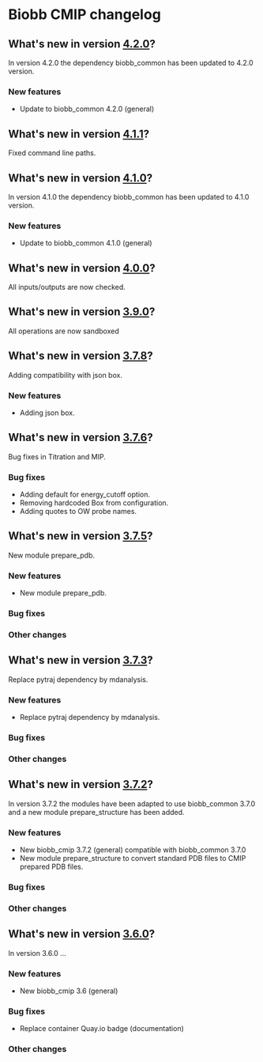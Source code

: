 # Biobb CMIP changelog

## What's new in version [4.2.0](https://github.com/bioexcel/biobb_cmip/releases/tag/v4.2.0)?
In version 4.2.0 the dependency biobb_common has been updated to 4.2.0 version.

### New features

* Update to biobb_common 4.2.0 (general)

## What's new in version [4.1.1](https://github.com/bioexcel/biobb_cmip/releases/tag/4.1.1)?
Fixed command line paths.

## What's new in version [4.1.0](https://github.com/bioexcel/biobb_cmip/releases/tag/v4.1.0)?
In version 4.1.0 the dependency biobb_common has been updated to 4.1.0 version.

### New features

* Update to biobb_common 4.1.0 (general)

## What's new in version [4.0.0](https://github.com/bioexcel/biobb_cmip/releases/tag/4.0.0)?
All inputs/outputs are now checked.

## What's new in version [3.9.0](https://github.com/bioexcel/biobb_cmip/releases/tag/3.9.0)?
All operations are now sandboxed

## What's new in version [3.7.8](https://github.com/bioexcel/biobb_cmip/releases/tag/3.7.8)?
Adding compatibility with json box.

### New features
* Adding json box.

## What's new in version [3.7.6](https://github.com/bioexcel/biobb_cmip/releases/tag/3.7.6)?
Bug fixes in Titration and MIP.

### Bug fixes

* Adding default for energy_cutoff option.
* Removing hardcoded Box from configuration.
* Adding quotes to OW probe names.

## What's new in version [3.7.5](https://github.com/bioexcel/biobb_cmip/releases/tag/3.7.5)?
New module prepare_pdb.

### New features

* New module prepare_pdb.

### Bug fixes

### Other changes

## What's new in version [3.7.3](https://github.com/bioexcel/biobb_cmip/releases/tag/3.7.3)?
Replace pytraj dependency by mdanalysis.

### New features

* Replace pytraj dependency by mdanalysis.

### Bug fixes

### Other changes

## What's new in version [3.7.2](https://github.com/bioexcel/biobb_cmip/releases/tag/3.7.2)?
In version 3.7.2 the modules have been adapted to use biobb_common 3.7.0
and a new module prepare_structure has been added.

### New features

* New biobb_cmip 3.7.2 (general) compatible with biobb_common 3.7.0
* New module prepare_structure to convert standard PDB files to CMIP prepared PDB files.

### Bug fixes

### Other changes


## What's new in version [3.6.0](https://github.com/bioexcel/biobb_cmip/releases/tag/3.6.0)?
In version 3.6.0 ...

### New features

* New biobb_cmip 3.6 (general)

### Bug fixes

* Replace container Quay.io badge (documentation)

### Other changes
